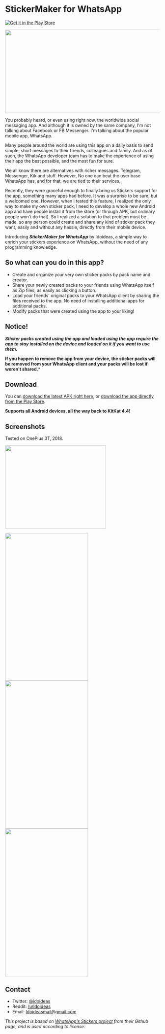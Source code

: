 # StickerMaker for WhatsApp

[![Get it in the Play Store](https://i.imgur.com/GcvRPKp.png)](https://play.google.com/store/apps/details?id=com.idoideas.stickermaker)

<img src="https://i.imgur.com/cEvAjAN.png" width="556" height="271">

You probably heard, or even using right now, the worldwide social messaging app. And although it is owned by the same company, I'm not talking about Facebook or FB Messenger. I'm talking about the popular mobile app, WhatsApp.

Many people around the world are using this app on a daily basis to send simple, short messages to their friends, colleagues and family. And as of such, the WhatsApp developer team has to make the experience of using their app the best possible, and the most fun for sure.

We all know there are alternatives with richer messages. Telegram, Messenger, Kik and stuff. However, No one can beat the user base WhatsApp has, and for that, we are tied to their services.

Recently, they were graceful enough to finally bring us Stickers support for the app, something many apps had before. It was a surprise to be sure, but a welcomed one. However, when I tested this feature, I realized the only way to make my own sticker pack, I need to develop a whole new Android app and have people install it from the store (or through APK, but ordinary people won't do that). So I realized a solution to that problem must be made, so any person could create and share any kind of sticker pack they want, easily and without any hassle, directly from their mobile device.

Introducing ***StickerMaker for WhatsApp*** by Idoideas, a simple way to enrich your stickers experience on WhatsApp, without the need of any programming knowledge.

## So what can you do in this app?

* Create and organize your very own sticker packs by pack name and creator.
* Share your newly created packs to your friends using WhatsApp itself as Zip files, as easily as clicking a button.
* Load your friends' original packs to your WhatsApp client by sharing the files received to the app. No need of installing additional apps for additional packs.
* Modify packs that were created using the app to your liking!

## Notice!

***Sticker packs created using the app and loaded using the app require the app to stay installed on the device and loaded on it if you want to use them.***

**If you happen to remove the app from your device, the sticker packs will be removed from your WhatsApp client and your packs will be lost if weren't shared.***

## Download

You can [download the latest APK right here](https://github.com/idoideas/StickerMaker-for-Whatsapp/blob/master/StickerMaker-v1.0.3.apk?raw=true), or [download the app directly from the Play Store](https://play.google.com/store/apps/details?id=com.omys.stickermaker).

**Supports all Android devices, all the way back to KitKat 4.4!**


## Screenshots

Tested on OnePlus 3T, 2018.

<img src="https://i.imgur.com/XSJY3y8.png" width="328" height="271">

<img src="https://i.imgur.com/lLsucbx.jpg" width="270" height="480"><img src="https://i.imgur.com/2kDps4R.jpg" width="270" height="480"><img src="https://i.imgur.com/QtzVPCr.jpg" width="270" height="480">

## Contact

* Twitter: [@idoideas](http://twitter.com/idoideas)
* Reddit: [/u/Idoideas](https://www.reddit.com/user/idoideas)
* Email: Idoideasmail@gmail.com


*This project is based on [WhatsApp's Stickers project](https://github.com/whatsapp/stickers) from their Github page, and is used according to license.*
